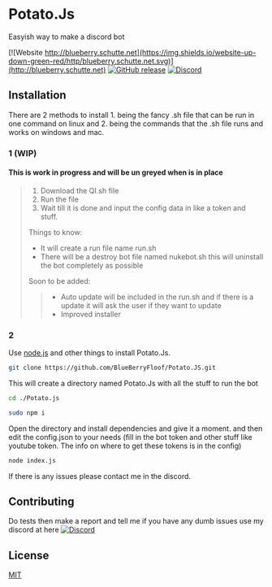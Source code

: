 # Potato.Js

Easyish way to make a discord bot

[![Website http://blueberry.schutte.net](https://img.shields.io/website-up-down-green-red/http/blueberry.schutte.net.svg)](http://blueberry.schutte.net) [![GitHub release](https://img.shields.io/github/release/BlueBerryFloof/Potato.JS.svg)](https://GitHub.com/BlueBerryFloof/Potato.JS/releases/) [![Discord](https://img.shields.io/discord/721527002665975828.svg?label=&logo=discord&logoColor=ffffff&color=7389D8&labelColor=6A7EC2)](https://discord.gg/XN22Nph)


## Installation
There are 2 methods to install 1. being the fancy .sh file that can be run in one command on linux and 2. being the commands that the .sh file runs and works on windows and mac.
### 1 (WIP)
#### This is work in progress and will be un greyed when is in place
> 1. Download the QI.sh file
> 2. Run the file
> 3. Wait till it is done and input the config data in like a token and stuff.
>
> Things to know:
> * It will create a run file name run.sh
> * There will be a destroy bot file named nukebot.sh this will uninstall the bot completely as possible
>
>Soon to be added:
>> * Auto update will be included in the run.sh and if there is a update it will ask the user if they want to update
> >* Improved installer

### 2
Use [node.js](https://nodejs.org/) and other things to install Potato.Js.

```bash
git clone https://github.com/BlueBerryFloof/Potato.JS.git
```
This will create a directory named Potato.Js with all the stuff to run the bot
```bash
cd ./Potato.js

sudo npm i
```
Open the directory and install dependencies and give it a moment. and then edit the config.json to your needs (fill in the bot token and other stuff like youtube token. The info on where to get these tokens is in the config)
```bash
node index.js
```
If there is any issues please contact me in the discord.

## Contributing
Do tests then make a report and tell me if you have any dumb issues use my discord at here [![Discord](https://img.shields.io/discord/721527002665975828.svg?label=&logo=discord&logoColor=ffffff&color=7389D8&labelColor=6A7EC2)](https://discord.gg/XN22Nph)

## License
[MIT](https://choosealicense.com/licenses/mit/)
